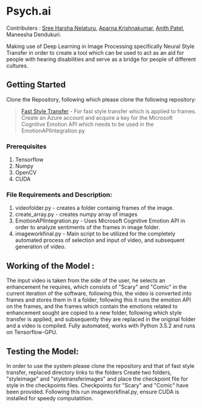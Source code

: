 # Psych.ai
Contributers : [Sree Harsha Nelaturu](https://github.com/TheBigFundamental), [Aparna Krishnakumar](https://github.com/Aparnaakk), [Anith Patel](https://github.com/anithp), Maneesha Dendukuri.

Making use of Deep Learning in Image Processing specifically Neural Style Transfer in order to create a tool which can be used to act as an aid for people with hearing disabilities and serve as a bridge for people of different cultures.
## Getting Started

Clone the Repository, following which please clone the following repository:
> [Fast Style Transfer](https://github.com/lengstrom/fast-style-transfer) - For fast style transfer which is applied to frames.
> Create an Azure account and acquire a key for the Microsoft Cognitive Emotion API which needs to be used in the EmotionAPIIntegration.py

### Prerequisites
<ol>
  <li> Tensorflow
  <li> Numpy
  <li> OpenCV
  <li> CUDA
</ol>

### File Requirements and Description:
<ol>
  <li> videofolder.py - creates a folder containig frames of the image.
  <li> create_array.py - creates numpy array of images
  <li> EmotionAPIIntegration.py - Uses Microsoft Cognitive Emotion API in order to analyze sentiments of the frames in 
        image folder.
  <li> imageworkfinal.py - Main script to be utilized for the completely automated process of selection and input of video, and   
       subsequent generation of video.
</ol>

## Working of the Model :
The input video is taken from the side of the user, he selects an enhancement he requires, which consists of "Scary" and "Comic" in the current iteration of the software, following this, the video is converted into frames and stores them in it a folder, following this it runs the emotion API on the frames, and the frames which contain the emotions related to enhancement sought are copied to a new folder, following which style transfer is applied, and subsequently they are replaced in the original folder and a video is compiled. Fully automated, works with Python 3.5.2 and runs on Tensorflow-GPU.


## Testing the Model:

In order to use the system please clone the repository and that of fast style transfer, replaced directory links to the folders
Create two folders, "styleimage" and "styletransferimages" and place the checkpoint file for style in the checkpoints files.
Checkpoints for "Scary" and "Comic" have been provided. Following this run imageworkfinal.py, ensure CUDA is installed for speedy computatition.

